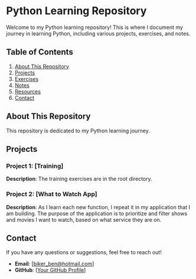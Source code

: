 # Python Learning Repository

Welcome to my Python learning repository! This is where I document my journey in learning Python, including various projects, exercises, and notes.

## Table of Contents
1. [About This Repository](#about-this-repository)
2. [Projects](#projects)
3. [Exercises](#exercises)
4. [Notes](#notes)
5. [Resources](#resources)
6. [Contact](#contact)

## About This Repository

This repository is dedicated to my Python learning journey. 

## Projects

### Project 1: [Training]
**Description**: The training exercises are in the root directory.

### Project 2: [What to Watch App]
**Description**: As I learn each new function, I repeat it in my application that I am building. The purpose 
of the application is to prioritize and filter shows and movies I want to watch, based on what service
they are on.



## Contact

If you have any questions or suggestions, feel free to reach out!

- **Email**: [biker_ben@hotmail.com]
- **GitHub**: [[Your GitHub Profile](https://github.com/bikerben33)]


